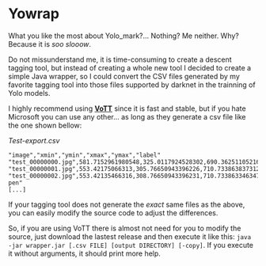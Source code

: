# Yowrap

What you like the most about Yolo_mark?... Nothing? Me neither. Why? Because it is *soo slooow*.

Do not missunderstand me, it is time-consuming to create a descent tagging tool, but instead of creating a whole new tool I decided to create a simple Java wrapper, so I could convert the CSV files generated by my favorite tagging tool into those files supported by darknet in the trainning of Yolo models.

I highly recommend using **[VoTT](https://github.com/Microsoft/VoTT)** since it is fast and stable, but if you hate Microsoft you can use any other... as long as they generate a csv file like the one shown bellow:

*Test-export.csv*
```
"image","xmin","ymin","xmax","ymax","label"
"test_00000000.jpg",581.7152961980548,325.0117924528302,690.3625110521663,618.2193396226415,"apple"
"test_00000001.jpg",553.42175066313,305.76650943396226,710.7338638373121,626.1438679245283,"pen"
"test_00000002.jpg",553.42135466316,308.76650943396231,710.7338633463474,566.1438679245124,"apple-pen"
[...]
```

If your tagging tool does not generate the *exact* same files as the above, you can easily modify the source code to adjust the differences.

So, if you are using VoTT there is almost not need for you to modify the source, just download the lastest release and then execute it like this: `java -jar wrapper.jar [.csv FILE] [output DIRECTORY] [-copy]`. If you execute it without arguments, it should print more help.
